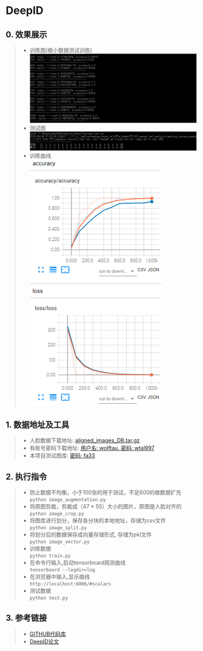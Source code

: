 # DeepID

## 0. 效果展示  
> * 训练图(极小数据测试训练)  
![image](https://github.com/shen1994/README/raw/master/images/DeepID_train.jpg)  
> * 测试图  
![image](https://github.com/shen1994/README/raw/master/images/DeepID_test.jpg)  
> * 训练曲线  
![image](https://github.com/shen1994/README/raw/master/images/DeepID_curve.jpg)  

## 1. 数据地址及工具  
> * 人脸数据下载地址: [ aligned_images_DB.tar.gz](http://www.cs.tau.ac.il/~wolf/ytfaces/)  
> * 有账号密码下载地址: [用户名: wolftau, 密码: wtal997](http://www.cslab.openu.ac.il/personal/Hassner/wolftau/)  
> * 本项目测试图库: [密码: fa33 ](https://pan.baidu.com/s/1T9REvuxCZfG5rgaSz39vig)  

## 2. 执行指令  
> * 防止数据不均衡，小于100张的用于测试，不足600的做数据扩充  
`python image_augmentation.py`  
> * 将原图剪裁，剪裁成（47 * 55）大小的图片，原图是人脸对齐的  
`python image_crop.py`
> * 将图库进行划分，保存各分块的本地地址，存储为csv文件  
`python image_split.py`  
> * 将划分后的数据保存成向量存储形式, 存储为pkl文件  
`python image_vector.py`  
> * 训练数据  
`python train.py`  
> * 在命令行输入,启动tensorboard观测曲线  
`tensorboard --logdir=log`  
> * 在浏览器中输入,显示曲线  
`http://localhost:6006/#scalars`  
> * 测试数据  
`python test.py`  

## 3. 参考链接  
> * [GITHUB代码库](https://github.com/jinze1994/DeepID1)
> * [DeepID论文](https://www.cv-foundation.org/openaccess/content_cvpr_2014/papers/Sun_Deep_Learning_Face_2014_CVPR_paper.pdf)  
